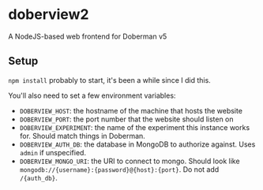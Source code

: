 # doberview2
A NodeJS-based web frontend for Doberman v5

## Setup

`npm install` probably to start, it's been a while since I did this.

You'll also need to set a few environment variables:
- `DOBERVIEW_HOST`: the hostname of the machine that hosts the website
- `DOBERVIEW_PORT`: the port number that the website should listen on
- `DOBERVIEW_EXPERIMENT`: the name of the experiment this instance works for. Should match things in Doberman.
- `DOBERVIEW_AUTH_DB`: the database in MongoDB to authorize against. Uses `admin` if unspecified.
- `DOBERVIEW_MONGO_URI`: the URI to connect to mongo. Should look like `mongodb://{username}:{password}@{host}:{port}`. Do not add `/{auth_db}`.
